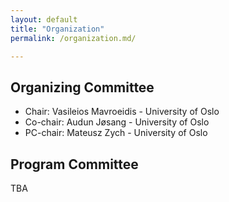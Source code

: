 ```yaml
---
layout: default
title: "Organization"
permalink: /organization.md/

---
```



## Organizing Committee

* Chair: Vasileios Mavroeidis - University of Oslo
* Co-chair: Audun Jøsang - University of Oslo
* PC-chair: Mateusz Zych - University of Oslo


## Program Committee

TBA
